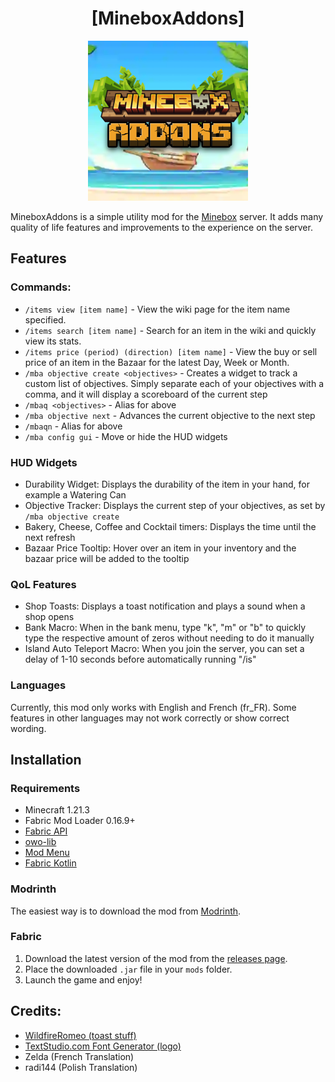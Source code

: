 <div align="center">
  <h1>[MineboxAddons]</h1>
  <img width="256" height="256" src="https://github.com/SirTenzin/mineboxaddons/blob/master/src/main/resources/assets/mineboxaddons/icon.png?raw=true" alt="logo">
</div>

MineboxAddons is a simple utility mod for the [Minebox](https://minebox.co) server.
It adds many quality of life features and improvements to the experience on the server.

## Features

### Commands:

- `/items view [item name]` - View the wiki page for the item name specified.
- `/items search [item name]` - Search for an item in the wiki and quickly view its stats.
- `/items price (period) (direction) [item name]` - View the buy or sell price of an item in the Bazaar for the latest Day, Week or Month.
- `/mba objective create <objectives>` - Creates a widget to track a custom list of objectives. Simply separate each of your objectives with a comma, and it will display a scoreboard of the current step
- `/mbaq <objectives>` - Alias for above
- `/mba objective next` - Advances the current objective to the next step
- `/mbaqn` - Alias for above
- `/mba config gui` - Move or hide the HUD widgets

### HUD Widgets

- Durability Widget: Displays the durability of the item in your hand, for example a Watering Can
- Objective Tracker: Displays the current step of your objectives, as set by `/mba objective create`
- Bakery, Cheese, Coffee and Cocktail timers: Displays the time until the next refresh
- Bazaar Price Tooltip: Hover over an item in your inventory and the bazaar price will be added to the tooltip

### QoL Features

- Shop Toasts: Displays a toast notification and plays a sound when a shop opens
- Bank Macro: When in the bank menu, type "k", "m" or "b" to quickly type the respective amount of zeros without needing to do it manually
- Island Auto Teleport Macro: When you join the server, you can set a delay of 1-10 seconds before automatically running "/is"

### Languages

Currently, this mod only works with English and French (fr_FR). Some features in other languages may not work correctly or show correct wording.

## Installation

### Requirements

- Minecraft 1.21.3
- Fabric Mod Loader 0.16.9+
- [Fabric API](https://modrinth.com/mod/fabric-api/version/0.114.0+1.21.3)
- [owo-lib](https://modrinth.com/mod/owo-lib/version/0.12.18+1.21.2)
- [Mod Menu](https://modrinth.com/mod/modmenu/version/12.0.0)
- [Fabric Kotlin](https://modrinth.com/mod/fabric-language-kotlin)

### Modrinth

The easiest way is to download the mod from [Modrinth](https://modrinth.com/mod/mineboxaddons).

### Fabric

1. Download the latest version of the mod from the [releases page](https://github.com/sirtenzin/MineboxAddons/releases).
2. Place the downloaded `.jar` file in your `mods` folder.
3. Launch the game and enjoy!

## Credits:

- [WildfireRomeo (toast stuff)](https://github.com/WildfireRomeo/WildfireFemaleGenderMod/blob/fabric-1.21.4/src/main/java/com/wildfire/gui/WildfireToast.java)
- <a href="https://www.textstudio.com/">TextStudio.com Font Generator (logo)</a>
- Zelda (French Translation)
- radi144 (Polish Translation)